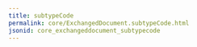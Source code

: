 ```yaml
---
title: subtypeCode
permalink: core/ExchangedDocument.subtypeCode.html
jsonid: core_exchangeddocument_subtypecode
---
```

